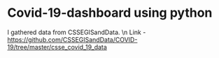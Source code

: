 # Covid-19-dashboard using python
I gathered data from CSSEGISandData. \n
Link - https://github.com/CSSEGISandData/COVID-19/tree/master/csse_covid_19_data
